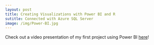 ```yaml
---
layout: post
title: Creating Visualizations with Power BI and R
sutitle: Connected with Azure SQL Server
image: /img/Power-BI.jpg
---
```


Check out a video presentation of my first project using Power BI [here](/img/PowerBIVideo.mp4)!
